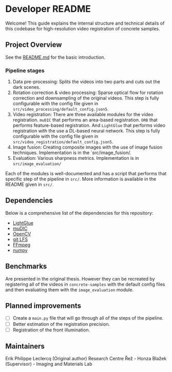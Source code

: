 # Developer README

Welcome! This guide explains the internal structure and technical details of this codebase for high-resolution video registration of concrete samples.

## Project Overview

See the [README.md](/README.md) for the basic introduction.

### Pipeline stages

1. Data pre-processing: Splits the videos into two parts and cuts out the dark scenes. 
2. Rotation correction & video processing: Sparse optical flow for rotation correction and downsampling of the original videos. This step is fully configurable with the config file given in `src/video_processing/default_config.json5`. 
3. Video registration: There are three available modules for the video registration. `muDIC` that performs an area-based registration. `ORB` that performs feature-based registration. And `LightGlue` that performs video registration with the use a DL-based neural network. This step is fully configurable with the config file given in `src/video_registration/default_config.json5`. 
4. Image fusion: Creating composite images with the use of image fusion techniques. Implementation is in the `src/image_fusion/.
5. Evaluation: Various sharpness metrics. Implementation is in `src/image_evaluation/`

Each of the modules is well-documented and has a script that performs that specific step of the pipeline in `src/`. More information is available in the README given in `src/`.

## Dependencies

Below is a comprehensive list of the dependencies for this repository:

- [LightGlue](https://github.com/cvg/LightGlue) 
- [muDIC](https://mudic.readthedocs.io/en/latest/) 
- [OpenCV](https://opencv.org/) 
- [git LFS](https://docs.github.com/en/repositories/working-with-files/managing-large-files/installing-git-large-file-storage)
- [FFmpeg](https://ffmpeg.org/download.html) 
- [numpy](https://numpy.org/)

## Benchmarks

Are presented in the original thesis. However they can be recreated by registering all of the videos in `concrete-samples` with the default config files and then evaluating them with the `image_evaluation` module.

## Planned improvements

- [ ] Create a `main.py` file that will go through all of the steps of the pipeline.
- [ ] Better estimation of the registration precision.
- [ ] Registration of the front illumination.

## Maintainers

Erik Philippe Leclercq (Original author)
Research Centre Řež - Honza Blažek (Supervisor) - Imaging and Materials Lab
